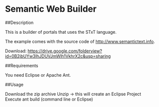 # Semantic Web Builder

##Description

This is a builder of portals that uses the STxT language.

The example comes with the source code of http://www.semantictext.info.

Download: https://drive.google.com/folderview?id=0B2jbUYw3IhJDUVJmWlh1VkhrX2c&usp=sharing

##Requirements

You need Eclipse or Apache Ant.

##Usage

Download the zip archive
Unzip -> this will create an Eclipse Project
Execute ant build (command line or Eclipse)